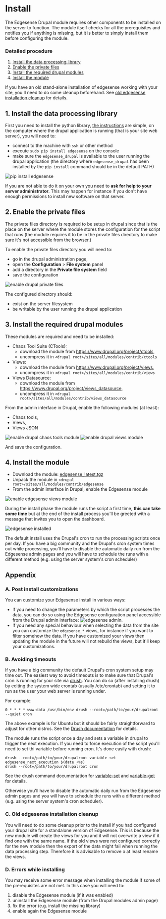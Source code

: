# Install 

The Edgesense Drupal module requires other components to be installed on the server to function. The module itself checks for all the prerequisites and notifies you if anything is missing, but it is better to simply install them before configuring the module.

### Detailed procedure
1. [Install the data processing library](#1-install-the-data-processing-library)
2. [Enable the private files](#2-enable-the-private-files)
3. [Install the required drupal modules](#3-install-the-required-drupal-modules)
4. [Install the module](#4-install-the-module)

If you have an old stand-alone installation of edgesense working with your site, you'll need to do some cleanup beforehand. See [old edgesense installation cleanup](#b-old-edgesense-installation-cleanup) for details.

## 1. Install the data processing library

First you need to install the python library, [the instructions](../../python/README.md) are simple, on the computer where the drupal application is running (that is your site web server), you will need to:

- connect to the machine with `ssh` or other method
- execute `sudo pip install edgesense` on the console
- make sure the `edgesense_drupal` is available to the user running the drupal application (the directory where `edgesense_drupal` has been installed by the `pip install` command should be in the default PATH)

![pip install edgesense](../../documentation/images/pip_install_edgesense.gif)

If you are not able to do it on your own you need to **ask for help to your server administrator**. This may happen for instance if you don't have enough permissions to install new software on that server.

## 2. Enable the private files 

The private files directory is required to be setup in drupal since that is the place on the server where the module stores the configuration for the script that runs (the module requires it to be in the private files directory to make sure it's not accessible from the browser.)

To enable the private files directory you will need to:

- go in the drupal administration page, 
- open the **Configuration** > **File system** panel
- add a directory in the **Private file system** field
- save the configuration

![enable drupal private files](../../documentation/images/drupal_private_files.png)

The configured directory should:

- exist on the server filesystem
- be writable by the user running the drupal application


## 3. Install the required drupal modules

These modules are required and need to be installed:

- Chaos Tool Suite (CTools): 
    - download the module from https://www.drupal.org/project/ctools, 
    - uncompress it in `<drupal root>/sites/all/modules/contrib/ctools`       
- Views:
    - download the module from https://www.drupal.org/project/views,
    - uncompress it in `<drupal root>/sites/all/modules/contrib/views`
- Views Datasource:
    - download the module from https://www.drupal.org/project/views_datasource, 
    - uncompress it in `<drupal root>/sites/all/modules/contrib/views_datasource`
        
From the admin interface in Drupal, enable the following modules (at least): 

- Chaos tools, 
- Views, 
- Views JSON

![enable drupal chaos tools module](../../documentation/images/drupal_modules_chaos_tools.png)
![enable drupal views module](../../documentation/images/drupal_modules_views.png)

And save the configuration.

## 4. Install the module

- Download the module: [edgesense_latest.tgz](../dist/edgesense_latest.tgz)
- Unpack the module in `<drupal root>/sites/all/modules/contrib/edgesense`
- From the admin interface in Drupal, enable the Edgesense module

![enable edgesense views module](../../documentation/images/drupal_modules_edgesense.png)

During the install phase the module runs the script a first time, **this can take some time** but at the end of the install process you'll be greeted with a message that invites you to open the dashboard.

![edgesense installed](../../documentation/images/edgesense_installed.png)

The default install uses the Drupal's cron to run the processing scripts once per day. If you have a big community and the Drupal's cron system times out while processing, you'll have to disable the automatic daily run from the Edgesense admin pages and you will have to schedule the runs with a different method (e.g. using the server system's cron scheduler)

## Appendix

### A. Post install customizations

You can customize your Edgesense install in various ways:

- If you need to change the parameters by which the script processes the data, you can do so using the Edgesense configuration panel accessible from the Drupal admin interface: ![edgesense admin](../../documentation/images/edgesense_admin.png).
- If you need any special behaviour when selecting the data from the site you can customize the `edgesense_*` views, for instance if you want to filter somehow the data. If you have customized your views then updating the module in the future will not rebuild the views, but it'll keep your customizations.

### B. Avoiding timeouts

If you have a big community the default Drupal's cron system setup may time out. The easiest way to avoid timeouts is to make sure that Drupal's cron is running for your site via [drush](http://www.drush.org/). You can do so (after installing drush) by editing the system wide crontab (usually /etc/crontab) and setting it to run as the user your web server is running under.

For example:

`0 * * * * www-data /usr/bin/env drush --root=/path/to/your/drupalroot --quiet cron`

The above example is for Ubuntu but it should be fairly straightforward to adjust for other distros. See the [Drush documentation](http://www.drush.org/en/master/cron/) for details.

The module runs the script once a day and sets a variable in drupal to trigger the next execution. If you need to force execution of the script you'll need to set thi variable before running cron. It's done easily with drush:

```
drush --root=/path/to/your/drupalroot variable-set edgesense_next_execution $(date +%s)
drush --root=/path/to/your/drupalroot cron
```

See the drush command documentation for [variable-set](http://drushcommands.com/drush-7x/variable/variable-set) and [variable-get](http://drushcommands.com/drush-7x/variable/variable-get) for details.

Otherwise you'll have to disable the automatic daily run from the Edgesense admin pages and you will have to schedule the runs with a different method (e.g. using the server system's cron scheduler).


### C. Old edgesense installation cleanup

You will need to do some cleanup prior to the install if you had configured your drupal site for a standalone version of Edgesense. This is because the new module will create the views for you and it will not overwrite a view if it find one with the same name. If the old views were not configured correctly for the new module then the export of the data might fail when running the data processing step. Therefore it is advisable to remove o at least rename the views.

### D. Errors while installing

You may receive some error message when installing the module if some of the prerequisites are not met. In this case you will need to:

1. disable the Edgesense module (if it was enabled)
2. uninstall the Edgesense module (from the Drupal modules admin page)
3. fix the error (e.g. install the missing library)
4. enable again the Edgesense module 